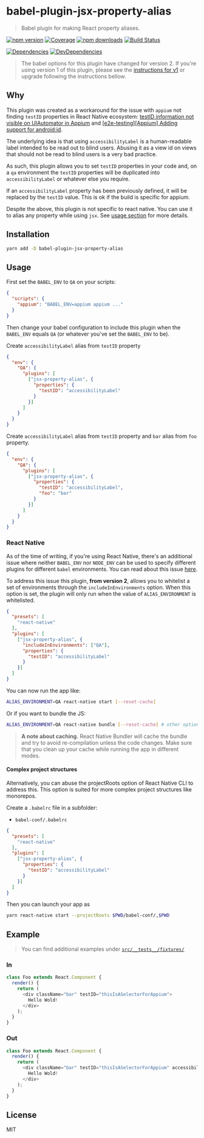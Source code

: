 # babel-plugin-jsx-property-alias

> Babel plugin for making React property aliases.

[![npm version](https://img.shields.io/npm/v/babel-plugin-jsx-property-alias.svg?style=flat-square)](https://www.npmjs.com/package/babel-plugin-jsx-property-alias)
[![Coverage](https://codecov.io/gh/jribeiro/babel-plugin-jsx-property-alias/branch/master/graph/badge.svg)](https://codecov.io/gh/jribeiro/babel-plugin-jsx-property-alias)
[![npm downloads](https://img.shields.io/npm/dm/babel-plugin-jsx-property-alias.svg?style=flat-square)](https://www.npmjs.com/package/babel-plugin-jsx-property-alias)
[![Build Status](https://travis-ci.org/jribeiro/babel-plugin-jsx-property-alias.svg?branch=master)](https://travis-ci.org/jribeiro/babel-plugin-jsx-property-alias)

[![Dependencies](https://img.shields.io/david/jribeiro/babel-plugin-jsx-property-alias.svg?style=flat-square)](https://david-dm.org/jribeiro/babel-plugin-jsx-property-alias)
[![DevDependencies](https://img.shields.io/david/dev/jribeiro/babel-plugin-jsx-property-alias.svg?style=flat-square)](https://david-dm.org/jribeiro/babel-plugin-jsx-property-alias#info=devDependencies&view=list)

> The babel options for this plugin have changed for version 2. If you're using version 1 of this plugin, please see the [instructions for v1](https://github.com/jribeiro/babel-plugin-jsx-property-alias/tree/v1.0.3) or upgrade following the instructions bellow.

## Why

This plugin was created as a workaround for the issue with `appium` not finding `testID` properties in React Native ecosystem: [testID information not visible on UIAutomator in Appium](https://github.com/facebook/react-native/issues/7135) and [[e2e-testing][Appium] Adding support for android:id](https://github.com/facebook/react-native/pull/9942).

The underlying idea is that using `accessibilityLabel` is a human-readable label intended to be read out to blind users. Abusing it as a view id on views that should not be read to blind users is a very bad practice.

As such, this plugin allows you to set `testID` properties in your code and, on a `qa` environment the `testID` properties will be duplicated into `accessibilityLabel` or whatever else you require.

If an `accessibilityLabel` property has been previously defined, it will be replaced by the `testID` value. This is ok if the build is specific for appium.

Despite the above, this plugin is not specific to react native. You can use it to alias any property while using `jsx`. See [usage section](#usage) for more details.

## Installation

```sh
yarn add -D babel-plugin-jsx-property-alias
```

## Usage

First set the `BABEL_ENV` to `QA` on your scripts:

```json
{
  "scripts": {
    "appium": "BABEL_ENV=appium appium ..."
  }
}
```

Then change your babel configuration to include this plugin when the `BABEL_ENV` equals `QA` (or whatever you've set the `BABEL_ENV` to be).

Create `accessibilityLabel` alias from `testID` property

```json
{
  "env": {
    "QA": {
      "plugins": [
        ["jsx-property-alias", {
          "properties": {
            "testID": "accessibilityLabel"
          }
        }]
      ]
    }
  }
}
```

Create `accessibilityLabel` alias from `testID` property and `bar` alias from `foo` property.

```json
{
  "env": {
    "QA": {
      "plugins": [
        ["jsx-property-alias", {
          "properties": {
            "testID": "accessibilityLabel",
            "foo": "bar"
          }
        }]
      ]
    }
  }
}
```

### React Native

As of the time of writing, if you're using React Native, there's an additional issue where neither `BABEL_ENV` nor `NODE_ENV` can be used to specify different plugins for different `babel` environments. You can read about this issue [here](https://github.com/facebook/react-native/issues/8723).

To address this issue this plugin, **from version 2**, allows you to whitelist a set of environments through the `includeInEnvironments` option. When this option is set, the plugin will only run when the value of `ALIAS_ENVIRONMENT` is whitelisted.

```json
{
  "presets": [
    "react-native"
  ],
  "plugins": [
    ["jsx-property-alias", {
      "includeInEnvironments": ["QA"],
      "properties": {
        "testID": "accessibilityLabel"
      }
    }]
  ]
}
```

You can now run the app like:

```bash
ALIAS_ENVIRONMENT=QA react-native start [--reset-cache]
```

Or if you want to bundle the JS:

```bash
ALIAS_ENVIRONMENT=QA react-native bundle [--reset-cache] # other options...
```

> **A note about caching.** React Native Bundler will cache the bundle and try to avoid re-compilation unless the code changes. Make sure that you clean up your cache while running the app in different modes.

#### Complex project structures

Alternatively, you can abuse the projectRoots option of React Native CLI to address this. This option is suited for more complex project structures like monorepos.

Create a `.babelrc` file in a subfolder:

* `babel-conf/.babelrc`

```json
{
  "presets": [
    "react-native"
  ],
  "plugins": [
    ["jsx-property-alias", {
      "properties": {
        "testID": "accessibilityLabel"
      }
    }]
  ]
}
```

Then you can launch your app as

```bash
yarn react-native start --projectRoots $PWD/babel-conf/,$PWD
```

## Example

> You can find additional examples under [`src/__tests__/fixtures/`](./src/__tests__/fixtures/)

### In

```js
class Foo extends React.Component {
  render() {
    return (
      <div className="bar" testID="thisIsASelectorForAppium">
        Hello Wold!
      </div>
    );
  }
}
```

### Out

```js
class Foo extends React.Component {
  render() {
    return (
      <div className="bar" testID="thisIsASelectorForAppium" accessibilityLabel="thisIsASelectorForAppium">
        Hello Wold!
      </div>
    );
  }
}
```

## License

MIT
